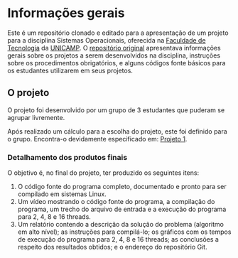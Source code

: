 ﻿# Informações gerais
Este é um repositório clonado e editado para a apresentação de um projeto para a disciplina Sistemas Operacionais, oferecida na [Faculdade de Tecnologia](http://www.ft.unicamp.br) da [UNICAMP](http://www.unicamp.br). O [repositório original](https://github.com/gradvohl/SistemasOperacionais.git) apresentava informações gerais sobre os projetos a serem desenvolvidos na disciplina, instruções sobre os procedimentos obrigatórios, e alguns códigos fonte básicos para os estudantes utilizarem em seus projetos.

## O projeto
O projeto foi desenvolvido por um grupo de 3 estudantes que puderam se agrupar livremente. 

Após realizado um cálculo para a escolha do projeto, este foi definido para o grupo. Encontra-o devidamente especificado em: [Projeto 1](Projeto1.md).

### Detalhamento dos produtos finais
O objetivo é, no final do projeto, ter produzido os seguintes itens:
1. O código fonte do programa completo, documentado e pronto para ser compilado em sistemas Linux.
2. Um vídeo mostrando o código fonte do programa, a compilação do programa, um trecho do arquivo de entrada e a execução do programa para 2, 4, 8 e 16 threads.
3. Um relatório contendo a descrição da solução do problema (algoritmo em alto nível); as instruções para compilá-lo; os gráficos com os tempos de execução do programa para 2, 4, 8 e 16 threads; as conclusões a respeito dos resultados obtidos; e o endereço do repositório Git.